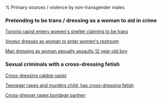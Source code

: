 % Primary sources / violence by non-transgender males

### Pretending to be trans / dressing as a woman to aid in crime

[Toronto rapist enters women's shelter claiming to be trans
](torontosun.com-a-sex-predators-sick-deception.html)

[Voyeur dresses as woman to enter women's restroom
](ktla.com-da-cross-dressing-man-secretly-videotaped-women-in-macys-bathroom.html)

[Man dressing as woman sexually assaults 12 year-old boy
](nbcphiladelphia.com-Boy-Sexually-Assaulted-in-Camden.html)

### Sexual criminals with a cross-dressing fetish

[Cross-dressing cabbie rapist
](manchestereveningnews.co.uk-crossdresser-cabbie-convicted-of-rape.html)

[Teenager rapes and murders child, has cross-dressing fetish
](dailymail.co.uk-Alanna-Gallagher-smothered-plastic-bags-watch-stolen-neighbor-17-raped-killed-her.html)

[Cross-dresser rapes bondage partner
](nzherald.co.nz-cross-dresser-jailed-for-raping-bondage-partner.html)
